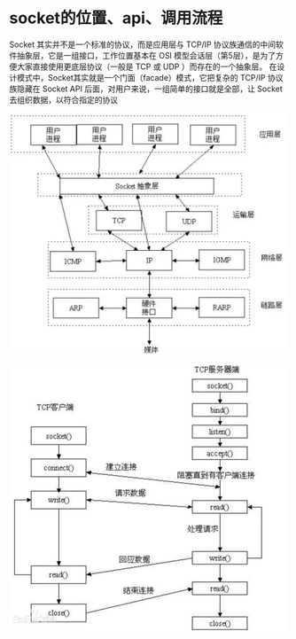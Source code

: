 # socket的位置、api、调用流程

Socket 其实并不是一个标准的协议，而是应用层与 TCP/IP 协议族通信的中间软件抽象层，它是一组接口，工作位置基本在 OSI 模型会话层（第5层），是为了方便大家直接使用更底层协议（一般是 TCP 或 UDP ）而存在的一个抽象层。
在设计模式中，Socket其实就是一个门面（facade）模式，它把复杂的 TCP/IP 协议族隐藏在 Socket API 后面，对用户来说，一组简单的接口就是全部，让 Socket 去组织数据，以符合指定的协议

![socket位于网络中的位置](./socket_location.jpg)

![socket api](./socket-api.jpg)